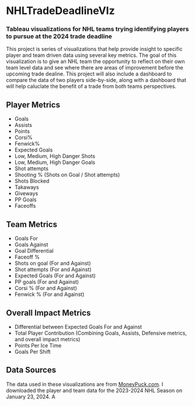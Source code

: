 # NHLTradeDeadlineVIz


### Tableau visualizations for NHL teams trying identifying players to pursue at the 2024 trade deadline 

This project is series of visualizations that help provide insight to specific player and team driven data using several key metrics. The goal of this visualization is to give an NHL team the opportunity to reflect on their own team level data and see where there are areas of improvement before the upcoming trade dealine. This project will also include a dashboard to compare the data of two players side-by-side, along with a dashboard that will help caluclate the benefit of a trade from both teams perspectives. 


## Player Metrics 
* Goals
* Assists
* Points
* Corsi%
* Fenwick%
* Expected Goals
* Low, Medium, High Danger Shots
* Low, Medium, High Danger Goals
* Shot attempts
* Shooting % (Shots on Goal / Shot attempts)
* Shots Blocked
* Takaways
* Giveways
* PP Goals
* Faceoffs

## Team Metrics 
* Goals For
* Goals Against
* Goal Differential
* Faceoff %
* Shots on goal (For and Against)
* Shot attempts (For and Against)
* Expected Goals (For and Against)
* PP goals (For and Against)
* Corsi % (For and Against)
* Fenwick % (For and Against)

## Overall Impact Metrics
* Differential between Expected Goals For and Against
* Total Player Contribution (Combining Goals, Assists, Defensive metrics, and overall impact metrics)
* Points Per Ice Time
* Goals Per Shift

  

## Data Sources

The data used in these visualizations are from [MoneyPuck.com](https://moneypuck.com/data.htm). I downloaded the player and team data for the 2023-2024 NHL Season on January 23, 2024. A






